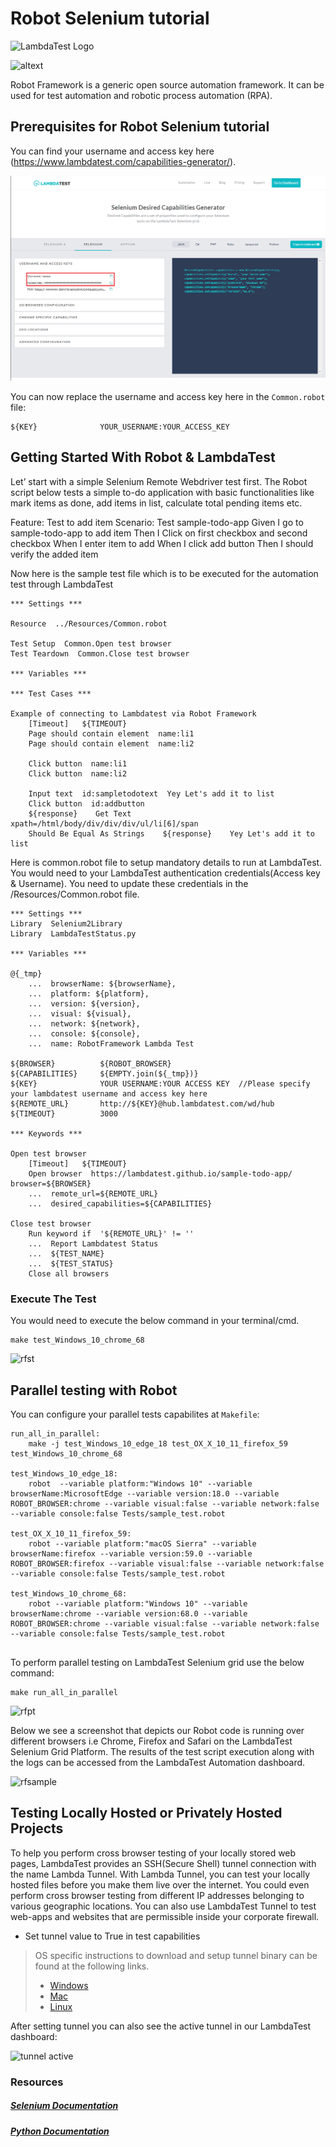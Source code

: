 # Robot Selenium tutorial

![LambdaTest Logo](https://www.lambdatest.com/static/images/logo.svg)


![altext](https://github.com/LambdaTest/Robot-Selenium-Sample/blob/master/tutorial-images/logo.PNG)

Robot Framework is a generic open source automation framework. It can be used for test automation and robotic process automation (RPA).
## Prerequisites for Robot Selenium tutorial 

You can find your username and access key here (https://www.lambdatest.com/capabilities-generator/).

![Username Access](tutorial-images/capability.png)


You can now replace the username and access key here in the `Common.robot` file: 

```
${KEY}              YOUR_USERNAME:YOUR_ACCESS_KEY
```

## Getting Started With Robot & LambdaTest

Let’ start with a simple Selenium Remote Webdriver test first. The Robot script below tests a simple to-do application with basic functionalities like mark items as done, add items in list, calculate total pending items etc.

Feature: Test to add item Scenario: Test sample-todo-app Given I go to sample-todo-app to add item Then I Click on first checkbox and second checkbox When I enter item to add When I click add button Then I should verify the added item

Now here is the sample test file which is to be executed for the automation test through LambdaTest


```
*** Settings ***

Resource  ../Resources/Common.robot

Test Setup  Common.Open test browser
Test Teardown  Common.Close test browser
 
*** Variables ***

*** Test Cases ***

Example of connecting to Lambdatest via Robot Framework 
	[Timeout]   ${TIMEOUT}
	Page should contain element  name:li1
	Page should contain element  name:li2

	Click button  name:li1	
	Click button  name:li2	
		
	Input text  id:sampletodotext  Yey Let's add it to list
	Click button  id:addbutton
	${response}    Get Text    xpath=/html/body/div/div/div/ul/li[6]/span
	Should Be Equal As Strings    ${response}    Yey Let's add it to list
```


Here is common.robot file to setup mandatory details to run at LambdaTest.
You would need to your LambdaTest authentication credentials(Access key & Username). You need to update these credentials in the /Resources/Common.robot file.

```
*** Settings ***
Library  Selenium2Library
Library  LambdaTestStatus.py

*** Variables ***

@{_tmp}
    ...  browserName: ${browserName},
    ...  platform: ${platform},
    ...  version: ${version},
    ...  visual: ${visual},
    ...  network: ${network},
    ...  console: ${console},
    ...  name: RobotFramework Lambda Test

${BROWSER}          ${ROBOT_BROWSER}
${CAPABILITIES}     ${EMPTY.join(${_tmp})}
${KEY}              YOUR USERNAME:YOUR ACCESS KEY  //Please specify your lambdatest username and access key here
${REMOTE_URL}       http://${KEY}@hub.lambdatest.com/wd/hub
${TIMEOUT}          3000

*** Keywords ***

Open test browser
    [Timeout]   ${TIMEOUT}
    Open browser  https://lambdatest.github.io/sample-todo-app/  browser=${BROWSER}
    ...  remote_url=${REMOTE_URL}
    ...  desired_capabilities=${CAPABILITIES}

Close test browser
    Run keyword if  '${REMOTE_URL}' != ''
    ...  Report Lambdatest Status
    ...  ${TEST_NAME} 
    ...  ${TEST_STATUS} 
    Close all browsers
```

### Execute The Test

You would need to execute the below command in your terminal/cmd.

```
make test_Windows_10_chrome_68
```

![rfst](https://github.com/LambdaTest/Robot-Selenium-Sample/blob/master/tutorial-images/rfst.PNG)

## Parallel testing with Robot

You can configure your parallel tests capabilites at `Makefile`: 


```
run_all_in_parallel:
	make -j test_Windows_10_edge_18 test_OX_X_10_11_firefox_59 test_Windows_10_chrome_68

test_Windows_10_edge_18:
	robot  --variable platform:"Windows 10" --variable browserName:MicrosoftEdge --variable version:18.0 --variable ROBOT_BROWSER:chrome --variable visual:false --variable network:false --variable console:false Tests/sample_test.robot

test_OX_X_10_11_firefox_59:
	robot --variable platform:"macOS Sierra" --variable browserName:firefox --variable version:59.0 --variable ROBOT_BROWSER:firefox --variable visual:false --variable network:false --variable console:false Tests/sample_test.robot

test_Windows_10_chrome_68:
	robot --variable platform:"Windows 10" --variable browserName:chrome --variable version:68.0 --variable ROBOT_BROWSER:chrome --variable visual:false --variable network:false --variable console:false Tests/sample_test.robot
	
```


To perform parallel testing on LambdaTest Selenium grid use the below command:


```
make run_all_in_parallel
```

![rfpt](https://github.com/LambdaTest/Robot-Selenium-Sample/blob/master/tutorial-images/rfpt.PNG)


Below we see a screenshot that depicts our Robot code is running over different browsers i.e Chrome, Firefox and Safari on the LambdaTest Selenium Grid Platform. The results of the test script execution along with the logs can be accessed from the LambdaTest Automation dashboard.

![rfsample](https://github.com/LambdaTest/Robot-Selenium-Sample/blob/master/tutorial-images/rfsample.PNG)


##  Testing Locally Hosted or Privately Hosted Projects

To help you perform cross browser testing of your locally stored web pages, LambdaTest provides an SSH(Secure Shell) tunnel connection with the name Lambda Tunnel. With Lambda Tunnel, you can test your locally hosted files before you make them live over the internet. You could even perform cross browser testing from different IP addresses belonging to various geographic locations. You can also use LambdaTest Tunnel to test web-apps and websites that are permissible inside your corporate firewall.

* Set tunnel value to True in test capabilities
> OS specific instructions to download and setup tunnel binary can be found at the following links.
>    - [Windows](https://www.lambdatest.com/support/docs/display/TD/Local+Testing+For+Windows)
>    - [Mac](https://www.lambdatest.com/support/docs/display/TD/Local+Testing+For+MacOS)
>    - [Linux](https://www.lambdatest.com/support/docs/display/TD/Local+Testing+For+Linux)

After setting tunnel you can also see the active tunnel in our LambdaTest dashboard:


![tunnel active](https://github.com/LambdaTest/Robot-Selenium-Sample/blob/master/tutorial-images/tn.PNG)



### Resources

##### [Selenium Documentation](http://www.seleniumhq.org/docs/)

##### [Python Documentation](https://docs.python.org/2.7/)

